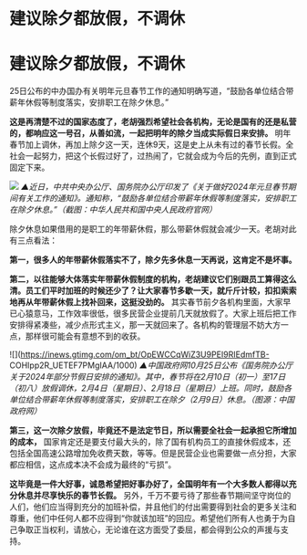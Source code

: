 # 建议除夕都放假，不调休

# 建议除夕都放假，不调休

25日公布的中办国办有关明年元旦春节工作的通知明确写道，“鼓励各单位结合带薪年休假等制度落实，安排职工在除夕休息。”

**这是再清楚不过的国家态度了，老胡强烈希望社会各机构，无论是国有的还是私营的，都响应这一号召，从善如流，一起把明年的除夕当成实际假日来安排。**
明年春节加上调休，再加上除夕这一天，连休9天，这是史上从未有过的春节长假。全社会一起努力，把这个长假过好了，过热闹了，它就会成为今后的先例，直到正式固定下来。

![](https://inews.gtimg.com/om_bt/OZH41VROoRjCmBrqm7ZkCDwdsjxI7UTgJ-9d1sENXLh1gAA/1000)
_▲近日，中共中央办公厅、国务院办公厅印发了《关于做好2024年元旦春节期间有关工作的通知》。通知称，“鼓励各单位结合带薪年休假等制度落实，安排职工在除夕休息。”（截图：中华人民共和国中央人民政府官网）_

除夕休息如果借用的是职工的年带薪休假，那么带薪休假就会减少一天。老胡对此有三点看法：

**第一，很多人的年带薪休假落实不了，除夕先多休息一天再说，这肯定不是坏事。**

**第二，以往能够大体落实年带薪休假制度的机构，老胡建议它们别跟员工算得这么清。员工们平时加班的时候还少了？让大家春节多歇一天，就斤斤计较，扣扣索索地再从年带薪休假上找补回来，这挺没劲的。**
其实春节前夕各机构里面，大家早已心猿意马，工作效率很低，很多民营企业提前几天就放假了。大家上班后把工作安排得紧凑些，减少点形式主义，那一天就回来了。各机构的管理层不妨大方一点，那样很可能会有意想不到的收获。

![](https://inews.gtimg.com/om_bt/OpEWCCqWiZ3U9PEI9RIEdmfTB-
COHIpp2R_UETEF7PMgIAA/1000)
_▲中国政府网10月25日公布《国务院办公厅关于2024年部分节假日安排的通知》。其中，春节将在2月10日（初一）至17日（初八）放假调休，2月4日（星期日）、2月18日（星期日）上班。同时，鼓励各单位结合带薪年休假等制度落实，安排职工在除夕（2月9日）休息。（图源：中国政府网）_

**第三，这一次除夕放假，毕竟还不是法定节日，所以需要全社会一起承担它所增加的成本，**
国家肯定还是要支付最大头的，除了国有机构员工的直接休假成本，还包括全国高速公路增加免收费天数，等等。但是民营企业也需要做一点分担，大家都应相信，这点成本决不会成为最终的“亏损”。

**这毕竟是一件大好事，诚恳希望把好事办好了，全国明年有一个大多数人都得以充分休息并尽享快乐的春节长假。**
另外，千万不要亏待了那些春节期间坚守岗位的人们，他们应当得到充分的加班补偿，并且他们的付出需要得到社会的更多关注和尊重，他们中任何人都不应得到“你就该加班”的回应。希望他们所有人也勇于为自己争取正当权利，请放心，无论谁在这方面受了委屈，都会得到公众的声援与支持。

